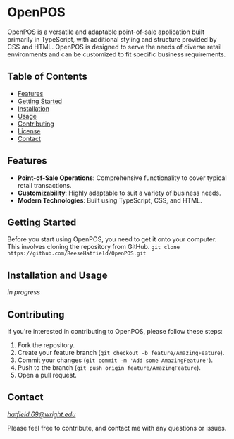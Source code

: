 # OpenPOS

OpenPOS is a versatile and adaptable point-of-sale application built primarily in TypeScript, with additional styling and structure provided by CSS and HTML. OpenPOS is designed to serve the needs of diverse retail environments and can be customized to fit specific business requirements.

## Table of Contents

- [Features](#features)
- [Getting Started](#getting-started)
- [Installation](#installation)
- [Usage](#usage)
- [Contributing](#contributing)
- [License](#license)
- [Contact](#contact)

## Features

- **Point-of-Sale Operations**: Comprehensive functionality to cover typical retail transactions.
- **Customizability**: Highly adaptable to suit a variety of business needs.
- **Modern Technologies**: Built using TypeScript, CSS, and HTML.

## Getting Started

Before you start using OpenPOS, you need to get it onto your computer. This involves cloning the repository from GitHub.
```git clone https://github.com/ReeseHatfield/OpenPOS.git```

## Installation and Usage

*in progress*

## Contributing

If you're interested in contributing to OpenPOS, please follow these steps:

1. Fork the repository.
2. Create your feature branch (`git checkout -b feature/AmazingFeature`).
3. Commit your changes (`git commit -m 'Add some AmazingFeature'`).
4. Push to the branch (`git push origin feature/AmazingFeature`).
5. Open a pull request.



## Contact

*hatfield.69@wright.edu*

Please feel free to contribute, and contact me with any questions or issues.
